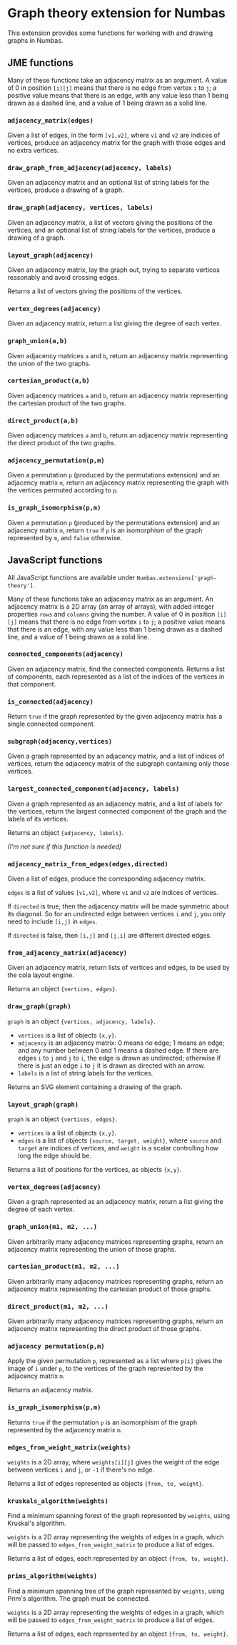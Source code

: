 # Graph theory extension for Numbas

This extension provides some functions for working with and drawing graphs in Numbas.

## JME functions

Many of these functions take an adjacency matrix as an argument.
A value of 0 in position `[i][j]` means that there is no edge from vertex `i` to `j`; a positive value means that there is an edge, with any value less than 1 being drawn as a dashed line, and a value of 1 being drawn as a solid line.

### `adjacency_matrix(edges)`

Given a list of edges, in the form `[v1,v2]`, where `v1` and `v2` are indices of vertices, produce an adjacency matrix for the graph with those edges and no extra vertices.

### `draw_graph_from_adjacency(adjacency, labels)`

Given an adjacency matrix and an optional list of string labels for the vertices, produce a drawing of a graph.

### `draw_graph(adjacency, vertices, labels)`

Given an adjacency matrix, a list of vectors giving the positions of the vertices, and an optional list of string labels for the vertices, produce a drawing of a graph.

### `layout_graph(adjacency)`

Given an adjacency matrix, lay the graph out, trying to separate vertices reasonably and avoid crossing edges.

Returns a list of vectors giving the positions of the vertices.

### `vertex_degrees(adjacency)`

Given an adjacency matrix, return a list giving the degree of each vertex.

### `graph_union(a,b)`

Given adjacency matrices `a` and `b`, return an adjacency matrix representing the union of the two graphs.

### `cartesian_product(a,b)`

Given adjacency matrices `a` and `b`, return an adjacency matrix representing the cartesian product of the two graphs.

### `direct_product(a,b)`

Given adjacency matrices `a` and `b`, return an adjacency matrix representing the direct product of the two graphs.

### `adjacency_permutation(p,m)`

Given a permutation `p` (produced by the permutations extension) and an adjacency matrix `m`, return an adjacency matrix representing the graph with the vertices permuted according to `p`.

### `is_graph_isomorphism(p,m)`

Given a permutation `p` (produced by the permutations extension) and an adjacency matrix `m`, return `true` if `p` is an isomorphism of the graph represented by `m`, and `false` otherwise.

## JavaScript functions

All JavaScript functions are available under `Numbas.extensions['graph-theory']`.

Many of these functions take an adjacency matrix as an argument.
An adjacency matrix is a 2D array (an array of arrays), with added integer properties `rows` and `columns` giving the number.
A value of 0 in position `[i][j]` means that there is no edge from vertex `i` to `j`; a positive value means that there is an edge, with any value less than 1 being drawn as a dashed line, and a value of 1 being drawn as a solid line.

### `connected_components(adjacency)`

Given an adjacency matrix, find the connected components.
Returns a list of components, each represented as a list of the indices of the vertices in that component.

### `is_connected(adjacency)`

Return `true` if the graph represented by the given adjacency matrix has a single connected component.

### `subgraph(adjacency,vertices)`

Given a graph represented by an adjacency matrix, and a list of indices of vertices, return the adjacency matrix of the subgraph containing only those vertices.

### `largest_connected_component(adjacency, labels)`

Given a graph represented as an adjacency matrix, and a list of labels for the vertices, return the largest connected component of the graph and the labels of its vertices.

Returns an object `{adjacency, labels}`.

*(I'm not sure if this function is needed)*

### `adjacency_matrix_from_edges(edges,directed)`

Given a list of edges, produce the corresponding adjacency matrix.

`edges` is a list of values `[v1,v2]`, where `v1` and `v2` are indices of vertices.

If `directed` is true, then the adjacency matrix will be made symmetric about its diagonal. 
So for an undirected edge between vertices `i` and `j`, you only need to include `[i,j]` in `edges`.

If `directed` is false, then `[i,j]` and `[j,i]` are different directed edges.

### `from_adjacency_matrix(adjacency)`

Given an adjacency matrix, return lists of vertices and edges, to be used by the cola layout engine.

Returns an object `{vertices, edges}`.

### `draw_graph(graph)`

`graph` is an object `{vertices, adjacency, labels}`.

* `vertices` is a list of objects `{x,y}`.
* `adjacency` is an adjacency matrix: 0 means no edge; 1 means an edge; and any number between 0 and 1 means a dashed edge. If there are edges `i` to `j` and `j` to `i`, the edge is drawn as undirected; otherwise if there is just an edge `i` to `j` it is drawn as directed with an arrow.
* `labels` is a list of string labels for the vertices.

Returns an SVG element containing a drawing of the graph.

### `layout_graph(graph)`

`graph` is an object `{vertices, edges}`.

* `vertices` is a list of objects `{x,y}`.
* `edges` is a list of objects `{source, target, weight}`, where `source` and `target` are indices of vertices, and `weight` is a scalar controlling how long the edge should be.

Returns a list of positions for the vertices, as objects `{x,y}`.

### `vertex_degrees(adjacency)`

Given a graph represented as an adjacency matrix, return a list giving the degree of each vertex.

### `graph_union(m1, m2, ...)`

Given arbitrarily many adjacency matrices representing graphs, return an adjacency matrix representing the union of those graphs.

### `cartesian_product(m1, m2, ...)`

Given arbitrarily many adjacency matrices representing graphs, return an adjacency matrix representing the cartesian product of those graphs.

### `direct_product(m1, m2, ...)`

Given arbitrarily many adjacency matrices representing graphs, return an adjacency matrix representing the direct product of those graphs.

### `adjacency permutation(p,m)`

Apply the given permutation `p`, represented as a list where `p[i]` gives the image of `i` under `p`, to the vertices of the graph represented by the adjacency matrix `m`.

Returns an adjacency matrix.

### `is_graph_isomorphism(p,m)`

Returns `true` if the permutation `p` is an isomorphism of the graph represented by the adjacency matrix `m`.

### `edges_from_weight_matrix(weights)`

`weights` is a 2D array, where `weights[i][j]` gives the weight of the edge between vertices `i` and `j`, or `-1` if there's no edge.

Returns a list of edges represented as objects `{from, to, weight}`.

### `kruskals_algorithm(weights)`

Find a minimum spanning forest of the graph represented by `weights`, using Kruskal's algorithm.

`weights` is a 2D array representing the weights of edges in a graph, which will be passed to `edges_from_weight_matrix` to produce a list of edges.

Returns a list of edges, each represented by an object `{from, to, weight}`.

### `prims_algorithm(weights)`

Find a minimum spanning tree of the graph represented by `weights`, using Prim's algorithm.
The graph must be connected.

`weights` is a 2D array representing the weights of edges in a graph, which will be passed to `edges_from_weight_matrix` to produce a list of edges.

Returns a list of edges, each represented by an object `{from, to, weight}`.
